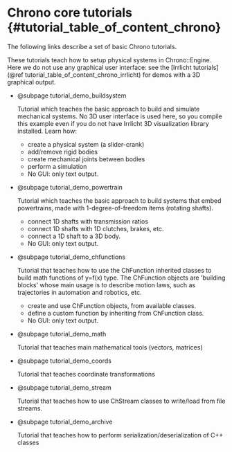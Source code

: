 Chrono core tutorials      {#tutorial_table_of_content_chrono}
==========================

The following links describe a set of basic Chrono tutorials. 

These tutorials teach how to setup physical systems in Chrono::Engine. 
Here we do not use any graphical user interface: see 
the [Irrlicht tutorials](@ref tutorial_table_of_content_chrono_irrlicht) 
for demos with a 3D graphical output. 

-   @subpage tutorial_demo_buildsystem
	
    Tutorial which teaches the basic approach to build and simulate mechanical systems. No 3D user interface is used here, so you compile this example even if you do not have Irrlicht 3D visualization library installed. Learn how:

    - create a physical system (a slider-crank)
    - add/remove rigid bodies
    - create mechanical joints between bodies
    - perform a simulation 
    - No GUI: only text output. 

-   @subpage tutorial_demo_powertrain

    Tutorial which teaches the basic approach to build systems that embed powertrains, made with 1-degree-of-freedom items (rotating shafts).

    - connect 1D shafts with transmission ratios
    - connect 1D shafts with 1D clutches, brakes, etc.
    - connect a 1D shaft to a 3D body. 
    - No GUI: only text output. 

-   @subpage tutorial_demo_chfunctions

    Tutorial that teaches how to use the ChFunction inherited classes to build math functions of y=f(x) type. The ChFunction objects are 'building blocks' whose main usage is to describe motion laws, such as trajectories in automation and robotics, etc.

    - create and use ChFunction objects, from available classes.
    - define a custom function by inheriting from ChFunction class. 
    - No GUI: only text output. 

-   @subpage tutorial_demo_math

    Tutorial that teaches main mathematical tools (vectors, matrices)
	
-   @subpage tutorial_demo_coords

    Tutorial that teaches coordinate transformations
	
-   @subpage tutorial_demo_stream

    Tutorial that teaches how to use ChStream classes to write/load from file streams.

-   @subpage tutorial_demo_archive

    Tutorial that teaches how to perform serialization/deserialization of C++ classes
